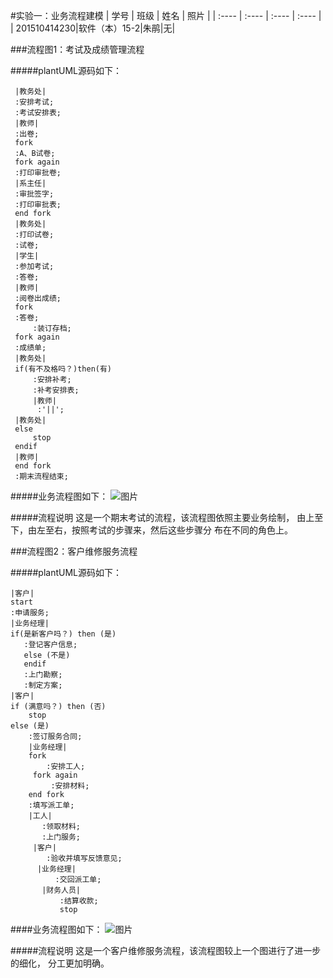 #实验一：业务流程建模
|  学号  |  班级  |  姓名  |  照片  |
|  :----    |  :----    |  :----   |  :----   |
|  201510414230|软件（本）15-2|朱鹃|无|

###流程图1：考试及成绩管理流程

#####plantUML源码如下：

     |教务处|
     :安排考试;
     :考试安排表;
     |教师|
     :出卷;
     fork
     :A、B试卷;
     fork again
     :打印审批卷;
     |系主任|
     :审批签字;
     :打印审批表;
     end fork
     |教务处|
     :打印试卷;
     :试卷;
     |学生|
     :参加考试;
     :答卷;
     |教师|
     :阅卷出成绩;
     fork
     :答卷;
         :装订存档;
     fork again
     :成绩单;
     |教务处|
     if(有不及格吗？)then(有)
         :安排补考;
         :补考安排表;
         |教师|
          :'||';
     |教务处|
     else
         stop
     endif
     |教师|
     end fork
     :期末流程结束;
  
 #####业务流程图如下：
![图片](https://github.com/shiweizj/is_analysis/tree/master/test1/1.png)

#####流程说明
这是一个期末考试的流程，该流程图依照主要业务绘制，
由上至下，由左至右，按照考试的步骤来，然后这些步骤分
布在不同的角色上。

###流程图2：客户维修服务流程

#####plantUML源码如下：


    |客户|
    start
    :申请服务;
    |业务经理|
    if(是新客户吗？) then (是)
       :登记客户信息;
       else (不是)
       endif
       :上门勘察;
       :制定方案;
    |客户|
    if (满意吗？) then (否)
        stop
    else (是)
        :签订服务合同;
        |业务经理|
        fork
            :安排工人;
         fork again
             :安排材料;
        end fork
        :填写派工单;
        |工人|
           :领取材料;
           :上门服务;
         |客户|
            :验收并填写反馈意见;
          |业务经理|
              :交回派工单;
           |财务人员|
               :结算收款;
               stop

####业务流程图如下：
![图片](https://github.com/shiweizj/is_analysis/tree/master/test1/2.png)

#####流程说明
这是一个客户维修服务流程，该流程图较上一个图进行了进一步的细化，
分工更加明确。